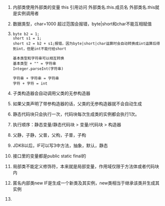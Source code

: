 1. 内部类使用外部类的变量 this 引用访问 外部类名.this.成员名 外部类名.this就是实例调用者
2. 数据类型，char=1000 超过范围会报错，byte|short和char不能互相赋值
3. ```
   byte b2 = 1;
   short s1 = 1;
   short s2 = b2 + s1;报错，因为byte|short|char运算时会自动转换成int运算后得到int，但是int不能付给short
   
   基本类型和字符串可以相互转换
   基本类型 + "" = 字符串
   Integer.parseInt(字符串)
   
   字符串 + 字符串 = 字符串
   字符 + 字符 = int
   ```

4. 子类构造器会自动调用父类的无参构造器
5. 如果父类声明了带参构造器的话，父类的无参构造器就不会自动生成
6. 静态代码块只会执行一次，代码块每次生成类的实例都会执行1次。
7. 执行顺序：静态变量/静态代码块 > 变量/代码块 > 构造器
8. 父静，子静，父普，父构，子普，子构
9. JDK8以后，IF可以写3中方法，抽象，默认，静态
10. 接口里的变量都是public static final的
11. 局部类不能定义修饰符，本来就是局部变量，作用域仅限于方法体或者代码块内
12. 匿名内部类new IF是生成一个新类及其实例，new类相当于继承该类并生成其实例
13. 
